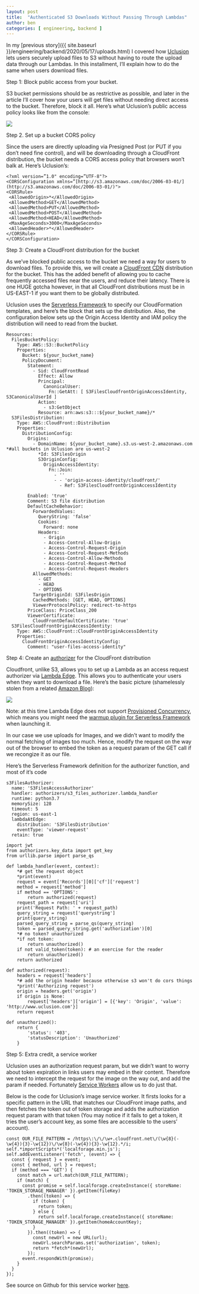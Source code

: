 ```yaml
---
layout: post
title:  "Authenticated S3 Downloads Without Passing Through Lambdas"
author: ben
categories: [ engineering, backend ]
---
```

In my [previous story]({{ site.baseurl }}/engineering/backend/2020/05/17/uploads.html) I covered how [Uclusion](https://www.uclusion.com/?utm_source=uclusion&utm_medium=blog&utm_campaign=devs3download) lets users securely upload files to S3 without having to route the upload data through our Lambdas. In this installment, I’ll explain how to do the same when users download files.

Step 1: Block public access from your bucket.

S3 bucket permissions should be as restrictive as possible, and later in the article I’ll cover how your users will get files without needing direct access to the bucket. Therefore, block it all. Here’s what Uclusion’s public access policy looks like from the console:

![](https://cdn-images-1.medium.com/max/3412/1*YIwb_WTvb6CrHnZEABt-bQ.png)

Step 2. Set up a bucket CORS policy

Since the users are directly uploading via Presigned Post (or PUT if you don’t need fine control), and will be downloading through a CloudFront distribution, the bucket needs a CORS access policy that browsers won’t balk at. Here’s Uclusion’s:

    <?xml version=”1.0" encoding=”UTF-8"?>
    <CORSConfiguration xmlns=”[http://s3.amazonaws.com/doc/2006-03-01/](http://s3.amazonaws.com/doc/2006-03-01/)">
    <CORSRule>
     <AllowedOrigin>*</AllowedOrigin>
     <AllowedMethod>GET</AllowedMethod>
     <AllowedMethod>PUT</AllowedMethod>
     <AllowedMethod>POST</AllowedMethod>
     <AllowedMethod>HEAD</AllowedMethod>
     <MaxAgeSeconds>3000</MaxAgeSeconds>
     <AllowedHeader>*</AllowedHeader>
    </CORSRule>
    </CORSConfiguration>

Step 3: Create a CloudFront distribution for the bucket

As we’ve blocked public access to the bucket we need a way for users to download files. To provide this, we will create a [CloudFront CDN](https://aws.amazon.com/cloudfront/) distribution for the bucket. This has the added benefit of allowing you to cache frequently accessed files near the users, and reduce their latency. There is one HUGE gotcha however, in that all CloudFront distributions must be in US-EAST-1 if you want them to be globally distributed.

Uclusion uses the [Serverless Framework](https://www.serverless.com/) to specify our CloudFormation templates, and here’s the block that sets up the distribution. Also, the configuration below sets up the Origin Access Identity and IAM policy the distribution will need to read from the bucket.

    Resources:
      FilesBucketPolicy:
        Type: AWS::S3::BucketPolicy
        Properties:
          Bucket: ${your_bucket_name}
          PolicyDocument:
            Statement:
              - Sid: CloudFrontRead
                Effect: Allow
                Principal:
                  CanonicalUser:
                    Fn::GetAtt: [ S3FilesCloudfrontOriginAccessIdentity, S3CanonicalUserId ]
                Action:
                  - s3:GetObject
                Resource: arn:aws:s3:::${your_bucket_name}/*
      S3FilesDistribution:
        Type: AWS::CloudFront::Distribution
        Properties:
          DistributionConfig:
            Origins:
              - DomainName: ${your_bucket_name}.s3.us-west-2.amazonaws.com *#all buckets in Uclusion are us-west-2
                *Id: S3FilesOrigin
                S3OriginConfig:
                  OriginAccessIdentity:
                    Fn::Join:
                      - ''
                      - - 'origin-access-identity/cloudfront/'
                        - Ref: S3FilesCloudfrontOriginAccessIdentity
    
            Enabled: 'true'
            Comment: S3 file distribution
            DefaultCacheBehavior:
              ForwardedValues:
                QueryString: 'false'
                Cookies:
                  Forward: none
                Headers:
                  - Origin
                  - Access-Control-Allow-Origin
                  - Access-Control-Request-Origin
                  - Access-Control-Request-Methods
                  - Access-Control-Allow-Methods
                  - Access-Control-Request-Method
                  - Access-Control-Request-Headers
              AllowedMethods:
                - GET
                - HEAD
                - OPTIONS
              TargetOriginId: S3FilesOrigin
              CachedMethods: [GET, HEAD, OPTIONS]
              ViewerProtocolPolicy: redirect-to-https
            PriceClass: PriceClass_200
            ViewerCertificate:
              CloudFrontDefaultCertificate: 'true'
      S3FilesCloudfrontOriginAccessIdentity:
        Type: AWS::CloudFront::CloudFrontOriginAccessIdentity
        Properties:
          CloudFrontOriginAccessIdentityConfig:
            Comment: "user-files-access-identity"

Step 4: Create an [authorizer](https://aws.amazon.com/lambda/edge) for the CloudFront distribution

Cloudfront, unlike S3, allows you to set up a Lambda as an access request authorizer via [Lambda Edge](https://aws.amazon.com/lambda/edge). This allows you to authenticate your users when they want to download a file. Here’s the basic picture (shamelessly stolen from a related [Amazon Blog](https://aws.amazon.com/blogs/networking-and-content-delivery/authorizationedge-how-to-use-lambdaedge-and-json-web-tokens-to-enhance-web-application-security/)):

![](https://cdn-images-1.medium.com/max/2000/1*ZitRPstFKx3016JsykcjXA.png)

Note: at this time Lambda Edge does not support [Provisioned Concurrency](https://aws.amazon.com/blogs/aws/new-provisioned-concurrency-for-lambda-functions/), which means you might need the [warmup plugin for Serverless Framework](https://www.serverless.com/plugins/serverless-plugin-warmup/) when launching it.

In our case we use uploads for Images, and we didn’t want to modify the normal fetching of images too much. Hence, modify the request on the way out of the browser to embed the token as a request param of the GET call if we recongize it as our file.

Here’s the Serverless Framework definition for the authorizer function, and most of it’s code

    s3FilesAuthorizer:
      name: 'S3FilesAccessAuthorizer'
      handler: authorizers/s3_files_authorizer.lambda_handler
      runtime: python3.7
      memorySize: 128
      timeout: 5
      region: us-east-1
      lambdaAtEdge:
        distribution: 'S3FilesDistribution'
        eventType: 'viewer-request'
      retain: true

    import jwt
    from authorizers.key_data import get_key
    from urllib.parse import parse_qs
    
    def lambda_handler(event, context):
        *# get the request object
        *print(event)
        request = event['Records'][0]['cf']['request']
        method = request['method']
        if method == 'OPTIONS':
            return authorized(request)
        request_path = request['uri']
        print('Request Path: ' + request_path)
        query_string = request['querystring']
        print(query_string)
        parsed_query_string = parse_qs(query_string)
        token = parsed_query_string.get('authorization')[0]
        *# no token? unauthorized
        *if not token:
            return unauthorized()
        if not valid_token(token): # an exercise for the reader
            return unauthorized()
        return authorized

    def authorized(request):
        headers = request['headers']
        *# add the origin header because otherwise s3 won't do cors things
        *print('Authorizing request')
        origin = headers.get('origin')
        if origin is None:
            request['headers']['origin'] = [{'key': 'Origin', 'value': 'http://www.uclusion.com'}]
        return request

    def unauthorized():
        return {
            'status': '403',
            'statusDescription': 'Unauthorized'
        }

Step 5: Extra credit, a service worker

Uclusion uses an authorization request param, but we didn’t want to worry about token expiration in links users may embed in their content. Therefore we need to intercept the request for the image on the way out, and add the param if needed. Fortunately [Service Workers](https://developer.mozilla.org/en-US/docs/Web/API/Service_Worker_API) allow us to do just that.

Below is the code for Uclusion’s image service worker. It firsts looks for a specific pattern in the URL that matches our CloudFront image paths, and then fetches the token out of token storage and adds the authorization request param with that token (You may notice if it fails to get a token, it tries the user’s account key, as some files are accessible to the users’ account).

    const OUR_FILE_PATTERN = /https\:\/\/\w+.cloudfront.net\/(\w{8}(-\w{4}){3}-\w{12})\/\w{8}(-\w{4}){3}-\w{12}.*/i;
    self.*importScripts*('localforage.min.js');
    self.addEventListener('fetch', (event) => {
      const { request } = event;
      const { method, url } = request;
      if (method === 'GET') {
        const match = url.match(OUR_FILE_PATTERN);
        if (match) {
          const promise = self.localforage.createInstance({ storeName: 'TOKEN_STORAGE_MANAGER' }).getItem(fileKey)
            .then((token) => {
              if (token) {
                return token;
              } else {
                return self.localforage.createInstance({ storeName: 'TOKEN_STORAGE_MANAGER' }).getItem(homeAccountKey);
              }
            }).then((token) => {
              const newUrl = new URL(url);
              newUrl.searchParams.set('authorization', token);
              return *fetch*(newUrl);
            });
          event.respondWith(promise);
        }
      }
    });

See source on Github for this service worker [here](https://github.com/Uclusion/uclusion_web_ui/blob/master/public/image-url-rewriter-service-worker.js).